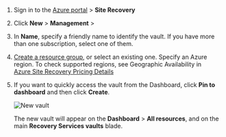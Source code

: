 
1. Sign in to the [Azure portal](https://portal.azure.com) > **Site Recovery**
2. Click **New** > **Management** >
3. In **Name**, specify a friendly name to identify the vault. If you have more than one subscription, select one of them.
4. [Create a resource group](../articles/azure-resource-manager/resource-group-template-deploy-portal.md), or select an existing one. Specify an Azure region. To check supported regions, see Geographic Availability in [Azure Site Recovery Pricing Details](https://azure.microsoft.com/pricing/details/site-recovery/)
5. If you want to quickly access the vault from the Dashboard, click **Pin to dashboard** and then click **Create**.

   ![New vault](./media/site-recovery-create-vault/new-vault-settings.png)

   The new vault will appear on the **Dashboard** > **All resources**, and on the main **Recovery Services vaults** blade.
